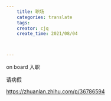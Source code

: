```yaml
---
    title: 职场
    categories: translate
    tags:
    creator: cjq
    create_time: 2021/08/04



---
```


on board 入职





请病假

https://zhuanlan.zhihu.com/p/36786594

